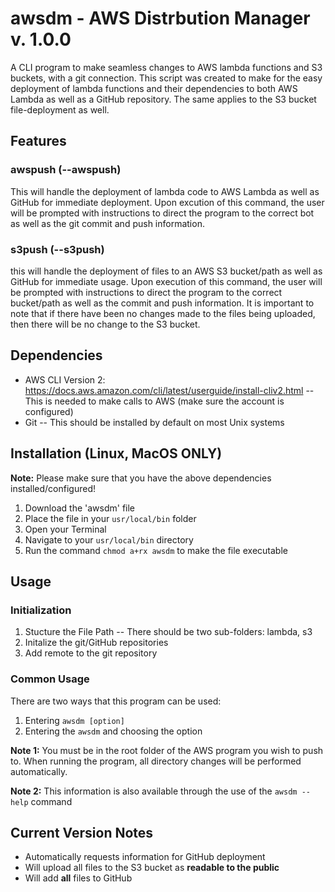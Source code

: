 # awsdm - AWS Distrbution Manager v. 1.0.0
A CLI program to make seamless changes to AWS lambda functions and S3 buckets, with a git connection. This script was created to make for the easy deployment of lambda functions and their dependencies to both AWS Lambda as well as a GitHub repository. The same applies to the S3 bucket file-deployment as well.

## Features

### awspush (--awspush)
This will handle the deployment of lambda code to AWS Lambda as well as GitHub for immediate deployment. Upon excution of this command, the user will be prompted with instructions to direct the program to the correct bot as well as the git commit and push information.

### s3push (--s3push)
this will handle the deployment of files to an AWS S3 bucket/path as well as GitHub for immediate usage. Upon execution of this command, the user will be prompted with instructions to direct the program to the correct bucket/path as well as the commit and push information. It is important to note that if there have been no changes made to the files being uploaded, then there will be no change to the S3 bucket.

## Dependencies

- AWS CLI Version 2: https://docs.aws.amazon.com/cli/latest/userguide/install-cliv2.html
-- This is needed to make calls to AWS (make sure the account is configured)
- Git
-- This should be installed by default on most Unix systems

## Installation (Linux, MacOS ONLY)
**Note:** Please make sure that you have the above dependencies installed/configured!

1. Download the 'awsdm' file
2. Place the file in your `usr/local/bin` folder
3. Open your Terminal
4. Navigate to your `usr/local/bin` directory
5. Run the command `chmod a+rx awsdm` to make the file executable

## Usage

### Initialization
1. Stucture the File Path -- There should be two sub-folders: lambda, s3
2. Initalize the git/GitHub repositories
3. Add remote to the git repository

### Common Usage
There are two ways that this program can be used:
1. Entering `awsdm [option]`
2. Entering the `awsdm` and choosing the option

**Note 1:** You must be in the root folder of the AWS program you wish to push to. When running the program, all directory changes will be performed automatically.

**Note 2:** This information is also available through the use of the `awsdm --help` command

## Current Version Notes
- Automatically requests information for GitHub deployment
- Will upload all files to the S3 bucket as **readable to the public**
- Will add **all** files to GitHub
